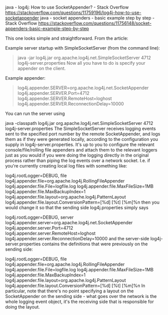 

java - log4j: How to use SocketAppender? - Stack Overflow 
https://stackoverflow.com/questions/11759196/log4j-how-to-use-socketappender
java - socket appenders - basic example step by step - Stack Overflow https://stackoverflow.com/questions/11756148/socket-appenders-basic-example-step-by-step

This one looks simple and straightforward. From the article:

Example server startup with SimpleSocketServer (from the command line):
> java -jar log4j.jar org.apache.log4j.net.SimpleSocketServer 4712 log4j-server.properties
Now all you have to do is specify your appender on the client.

Example appender:
> log4j.appender.SERVER=org.apache.log4j.net.SocketAppender
> log4j.appender.SERVER.Port=4712
> log4j.appender.SERVER.RemoteHost=loghost
> log4j.appender.SERVER.ReconnectionDelay=10000

You can run the server using

java -classpath log4j.jar org.apache.log4j.net.SimpleSocketServer 4712 log4j-server.properties
The SimpleSocketServer receives logging events sent to the specified port number by the remote SocketAppender, and logs them as if they were generated locally, according to the configuration you supply in log4j-server.properties. It's up to you to configure the relevant console/file/rolling file appenders and attach them to the relevant loggers just as you would if you were doing the logging directly in the original process rather than piping the log events over a network socket. I.e. if you're currently creating local log files with something like:

log4j.rootLogger=DEBUG, file
log4j.appender.file=org.apache.log4j.RollingFileAppender
log4j.appender.file.File=logfile.log
log4j.appender.file.MaxFileSize=1MB
log4j.appender.file.MaxBackupIndex=1
log4j.appender.file.layout=org.apache.log4j.PatternLayout
log4j.appender.file.layout.ConversionPattern=[%d] [%t] [%m]%n
then you would change it so that the sending side log4j.properties simply says

log4j.rootLogger=DEBUG, server
log4j.appender.server=org.apache.log4j.net.SocketAppender
log4j.appender.server.Port=4712
log4j.appender.server.RemoteHost=loghost
log4j.appender.server.ReconnectionDelay=10000
and the server-side log4j-server.properties contains the definitions that were previously on the sending side:

log4j.rootLogger=DEBUG, file
log4j.appender.file=org.apache.log4j.RollingFileAppender
log4j.appender.file.File=logfile.log
log4j.appender.file.MaxFileSize=1MB
log4j.appender.file.MaxBackupIndex=1
log4j.appender.file.layout=org.apache.log4j.PatternLayout
log4j.appender.file.layout.ConversionPattern=[%d] [%t] [%m]%n
In particular, note that there's no point specifying a layout on the SocketAppender on the sending side - what goes over the network is the whole logging event object, it's the receiving side that is responsible for doing the layout.